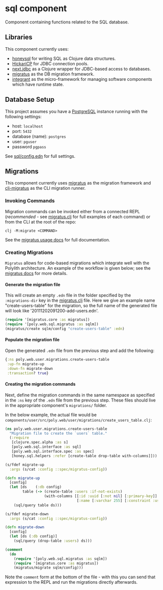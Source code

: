 # sql component

Component containing functions related to the SQL database.

## Libraries

This component currently uses:
- [honeysql](https://github.com/seancorfield/honeysql) for writing SQL as Clojure data structures.
- [HickariCP](https://github.com/brettwooldridge/HikariCP) for JDBC connection pools.
- [next.jdbc](https://github.com/seancorfield/next-jdbc) as a Clojure wrapper for JDBC-based access to databases.
- [migratus](https://github.com/yogthos/migratus) as the DB migration framework.
- [integrant](https://github.com/weavejester/integrant) as the micro-framework for managing software components which have runtime state.


## Database Setup

This project assumes you have a [PostgreSQL](https://www.postgresql.org/) instance running with the following settings:
- host: `localhost`
- port: `5432`
- database (name): `postgres`
- user: `pguser`
- password `pgpass`

See [sql/config.edn](resources/sql/config.edn) for full settings.

## Migrations

This component currently uses [migratus](https://github.com/yogthos/migratus) as the migration framework and [clj-migratus](https://github.com/paulbutcher/clj-migratus) as the CLI migration runner.

### Invoking Commands

Migration commands can be invoked either from a connected REPL (*recommended* - see [migratus.clj](src/poly/web/sql/migratus.clj) for full examples of each command) or from the CLI at the root of the repo:

```shell
clj -M:migrate <COMMAND>
```

See the [migratus usage docs](https://github.com/yogthos/migratus#usage) for full documentation.

### Creating Migrations

`Migratus` allows for code-based migrations which integrate well with the Polylith architecture. An example of the workflow is given below; see the [migratus docs](https://github.com/yogthos/migratus#defining-a-code-based-migration) for more details.

#### Generate the migration file

This will create an empty `.edn` file in the folder specified by the `:migrations-dir` key in the [migratus.clj](src/poly/web/sql/migratus.clj) file. Here we give an example name "create-users-table" for the migration, so the full name of the generated file will look like '20111202091200-add-users.edn'.

```clojure
(require '[migratus.core :as migratus])
(require '[poly.web.sql.migratus :as sqlm])
(migratus/create sqlm/config "create-users-table" :edn)
```

#### Populate the migration file

Open the generated `.edn` file from the previous step and add the following:

```clojure
{:ns poly.web.user.migrations.create-users-table
 :up-fn migrate-up
 :down-fn migrate-down
 :transaction? true}
```

#### Creating the migration commands

Next, define the migration commands in the same namespace as specified in the `:ns` key of the `.edn` file from the previous step. These files should live in the appropriate component's `migrations/` folder.

In the below example, the actual file would be `components/user/src/poly.web/user/migrations/create_users_table.clj`:

```clojure
(ns poly.web.user.migrations.create-users-table
  "Migration file to create the `users` table."
  (:require
   [clojure.spec.alpha :as s]
   [poly.web.sql.interface :as sql]
   [poly.web.sql.interface.spec :as spec]
   [honey.sql.helpers :refer [create-table drop-table with-columns]]))

(s/fdef migrate-up
  :args (s/cat :config ::spec/migratus-config))

(defn migrate-up
  [config]
  (let [ds    (:db config)
        table (-> (create-table :users :if-not-exists)
                  (with-columns [[:id :uuid [:not nil] [:primary-key]]
                                 [:name [:varchar 255] [:constraint :users--name] :unique]]))]
    (sql/query table ds)))

(s/fdef migrate-down
  :args (s/cat :config ::spec/migratus-config))

(defn migrate-down
  [config]
  (let [ds (:db config)]
    (sql/query (drop-table :users) ds)))

(comment
  (do
    (require '[poly.web.sql.migratus :as sqlm])
    (require '[migratus.core :as migratus])
    (migratus/migrate sqlm/config)))
```

Note the `comment` form at the bottom of the file - with this you can send that expression to the REPL and run the migrations directly afterwards.
